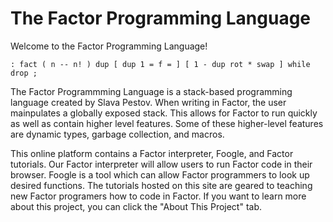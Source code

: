 # The Factor Programming Language

Welcome to the Factor Programming Language!

```factor
: fact ( n -- n! ) dup [ dup 1 = f = ] [ 1 - dup rot * swap ] while drop ;
```

The Factor Programmming Language is a stack-based programming language created by Slava Pestov.  When writing in Factor, the user mainpulates a globally exposed stack.  This allows for Factor to run quickly as well as contain higher level features.  Some of these higher-level features are dynamic types, garbage collection, and macros.

This online platform contains a Factor interpreter, Foogle, and Factor tutorials.  Our Factor interpreter will allow users to run Factor code in their browser.  Foogle is a tool which can allow Factor programmers to look up desired functions.  The tutorials hosted on this site are geared to teaching new Factor programers how to code in Factor.  If you want to learn more about this project, you can click the "About This Project" tab.
